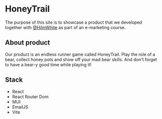 # HoneyTrail

The purpose of this site is to showcase a product that we developed together with [@HiImWhite](https://www.github.com/HiImWhite) as part of an e-marketing course.

## About product

Our product is an endless runner game called HoneyTrail. Play the role of a bear, collect honey pots and show off your mad bear skills. And don't forget to have a bear-y good time while playing it!

## Stack

- React
- React Router Dom
- MUI
- EmailJS
- Vite
